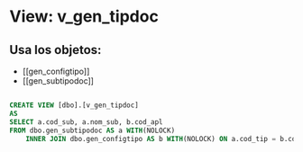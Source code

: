 # View: v_gen_tipdoc

## Usa los objetos:
- [[gen_configtipo]]
- [[gen_subtipodoc]]

```sql

CREATE VIEW [dbo].[v_gen_tipdoc]
AS
SELECT a.cod_sub, a.nom_sub, b.cod_apl
FROM dbo.gen_subtipodoc AS a WITH(NOLOCK)
	INNER JOIN dbo.gen_configtipo AS b WITH(NOLOCK) ON a.cod_tip = b.cod_tip;

```
